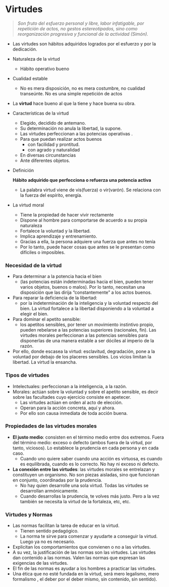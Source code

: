 # Virtudes

> *Son fruto del esfuerzo personal y libre, labor infatigable, por repetición de actos, no gestos estereotipados, sino como reorganización progresiva y funcional de la actividad (Simón).*
> 
- Las virtudes son hábitos adquiridos logrados por el esfuerzo y por la dedicación.
- Naturaleza de la virtud
    - Hábito operativo bueno
- Cualidad estable
    - No es mera disposición, no es mera costumbre, no cualidad transeúnte. No es una simple repetición de actos
- La ************virtud************ hace bueno al que la tiene y hace buena su obra.
- Características de la virtud
    - Elegido, decidido de antemano.
    - Su determinación no anula la libertad, la supone.
    - Las virtudes perfeccionan a las potencias operativas .
    - Para que puedan realizar actos buenos
        - con facilidad y prontitud.
        - con agrado y naturalidad
    - En diversas circunstancias
    - Ante diferentes objetos.
- Definición
    
    **Hábito adquirido que perfecciona o refuerza una potencia activa**
    
    - La palabra virtud viene de vis(fuerza) o vir(varón). Se relaciona con la fuerza del espírito, energía.
- La virtud moral
    - Tiene la propiedad de hacer vivir rectamente
    - Dispone al hombre para comportarse de acuerdo a su propia naturaleza
    - Fortalece la voluntad y la libertad.
    - Implica aprendizaje y entrenamiento.
    - Gracias a ella, la persona adquiere una fuerza que antes no tenía
    - Por lo tanto, puede hacer cosas que antes se le presentan como difíciles o imposibles.

### Necesidad de la virtud

- Para determinar a la potencia hacia el bien
    - (las potencias están indeterminadas hacia el bien, pueden tener varios objetos, buenos o malos). Por lo tanto, necesitan una disposición que las dirija “constantemente” a los actos buenos.
- Para reparar la deficiencia de la libertad:
    - por la indeterminación de la inteligencia y la voluntad respecto del bien. La virtud fortalece a la libertad disponiendo a la voluntad a elegir el bien.
- Para dominar el apetito sensible:
    - los apetitos sensibles, por tener un movimiento instintivo propio, pueden rebelarse a las potencias superiores (racionales, fin). Las virtudes morales perfeccionan a las potencias sensibles para disponerlas de una manera estable a ser dóciles al imperio de la razón.
- Por ello, donde escasea la virtud: esclavitud, degradación, pone a la voluntad por debajo de los placeres sensibles. Los vicios limitan la libertad. La virtud la ensancha.

### Tipos de virtudes

- Intelectuales: perfeccionan a la inteligencia, a la razón.
- Morales: actúan sobre la voluntad y sobre el apetito sensible, es decir sobre las facultades cuyo ejercicio consiste en apetecer.
    - Las virtudes actúan en orden al acto de elección.
    - Operan para la acción concreta, aquí y ahora.
    - Por ello son causa inmediata de toda acción buena.

### Propiedades de las virtudes morales

- **El justo medio**: consisten en el término medio entre dos extremos. Fuera del término medio: exceso o defecto (ambos fuera de la virtud, por tanto, viciosos). Lo establece la prudencia en cada persona y en cada caso.
    - Cuando uno quiere saber cuando una acción es virtuosa, es cuando es equilibrada, cuando es lo correcto. No hay ni exceso ni defecto.
- **La conexión entre las virtudes**: las virtudes morales se entrelazan y constituyen un organismo. No son piezas aisladas, sino que funcionan en conjunto, coordinadas por la prudencia.
    - No hay quien desarrolle una sola virtud. Todas las virtudes se desarrollan armónicamente.
    - Cuando desarrollas la prudencia, te volves más justo. Pero a la vez también se necesita la virtud de la fortaleza, etc, etc.

### Virtudes y Normas

- Las normas facilitan la tarea de educar en la virtud.
    - Tienen sentido pedagógico.
    - La norma te sirve para comenzar y ayudarte a conseguir la virtud. Luego ya no es necesario.
- Explicitan los comportamientos que convienen o no a las virtudes.
- A su vez, la justificación de las normas son las virtudes. Las virtudes dan contenido a las normas. Valen las normas que expresan las exigencias de las virtudes.
- El fin de las normas es ayudar a los hombres a practicar las virtudes.
- Una ética que no esté fundada en la virtud, será mero legalismo, mero formalismo , el deber por el deber mismo, sin contenido, sin sentido).